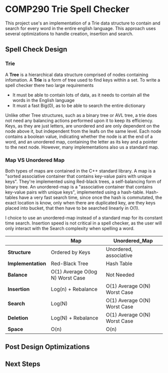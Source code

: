 # COMP290 Trie Spell Checker

This project use's an implementation of a Trie data structure to contain and search for every word in the entire english language. This approach uses several optimizations to handle creation, insertion and search.

## Spell Check Design

### Trie

A **Tree** is a hierarchical data structure comprised of nodes containing infomation. A **Trie** is a form of tree used to find keys within a set. To write a spell checker there two large requirements
- It must be able to contain lots of data, as it needs to contain all the words in the English language
- It must a fast Big(0), as to be able to search the entire dictionary

Unlike other Tree structures, such as a binary tree or AVL tree, a trie does not need any balancing actions performed upon it to keep its efficiency. Keys, as they are just letters, are unordered and are only dependent on the node above it, but independent from the leafs on the same level. Each node contains a boolean value, indicating whether the node is at the end of a word, and an unordered map, containing the letter as its key and a pointer to the next node. However, many implementations also us a standard map. 

### Map VS Unordered Map

Both types of maps are contained in the C++ standard library. A map is a "sorted associative container that contains key-value pairs with unique keys". They're implemented using Red-black trees, a self-balancing form of binary tree. An unordered-map is a "associative container that contains key-value pairs with unique keys", implemented using a hash-table. Hash-tables have a very fast search time, since once the hash is commutated, the exact location is know, only when there are duplicated key, are they keys placed into bucket, that then have to be searched linearly in O(1).

I choice to use an unordered-map instead of a standard map for its constant time search. Insertion speed is not critical in a spell checker, as the user will only interact with the Search complexity when spelling a word.


|                    | **Map**                          | **Unordered_Map**            |
|--------------------|----------------------------------|------------------------------|
| **Structure**      | Ordered by Keys                  | Unordered, associative       |
| **Implementation** | Red-Black Tree                   | Hash Table                   |
| **Balance**        | O(1) Average O(log N) Worst Case | Not Needed                   |
| **Insertion**      | Log(n) + Rebalance               | O(1) Average O(N) Worst Case |
| **Search**         | Log(N)                           | O(1) Average O(N) Worst Case |
| **Deletion**       | Log(N) + Rebalance               | O(1) Average O(N) Worst Case |
| **Space**          | O(n)                             | O(n)                         |

## Post Design Optimizations  

## Next Steps